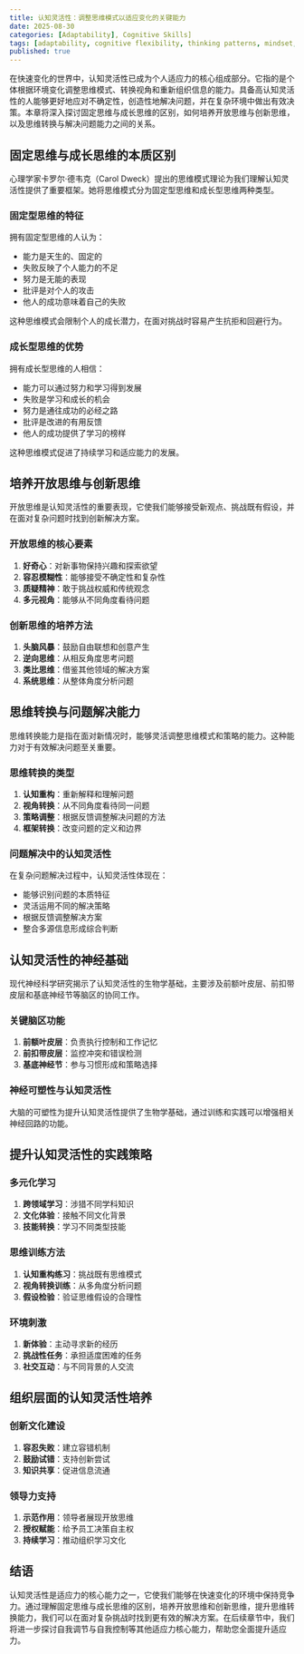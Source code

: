 ```yaml
---
title: 认知灵活性：调整思维模式以适应变化的关键能力
date: 2025-08-30
categories: [Adaptability], Cognitive Skills]
tags: [adaptability, cognitive flexibility, thinking patterns, mindset, problem solving]
published: true
---
```


在快速变化的世界中，认知灵活性已成为个人适应力的核心组成部分。它指的是个体根据环境变化调整思维模式、转换视角和重新组织信息的能力。具备高认知灵活性的人能够更好地应对不确定性，创造性地解决问题，并在复杂环境中做出有效决策。本章将深入探讨固定思维与成长思维的区别，如何培养开放思维与创新思维，以及思维转换与解决问题能力之间的关系。

## 固定思维与成长思维的本质区别

心理学家卡罗尔·德韦克（Carol Dweck）提出的思维模式理论为我们理解认知灵活性提供了重要框架。她将思维模式分为固定型思维和成长型思维两种类型。

### 固定型思维的特征
拥有固定型思维的人认为：
- 能力是天生的、固定的
- 失败反映了个人能力的不足
- 努力是无能的表现
- 批评是对个人的攻击
- 他人的成功意味着自己的失败

这种思维模式会限制个人的成长潜力，在面对挑战时容易产生抗拒和回避行为。

### 成长型思维的优势
拥有成长型思维的人相信：
- 能力可以通过努力和学习得到发展
- 失败是学习和成长的机会
- 努力是通往成功的必经之路
- 批评是改进的有用反馈
- 他人的成功提供了学习的榜样

这种思维模式促进了持续学习和适应能力的发展。

## 培养开放思维与创新思维

开放思维是认知灵活性的重要表现，它使我们能够接受新观点、挑战既有假设，并在面对复杂问题时找到创新解决方案。

### 开放思维的核心要素
1. **好奇心**：对新事物保持兴趣和探索欲望
2. **容忍模糊性**：能够接受不确定性和复杂性
3. **质疑精神**：敢于挑战权威和传统观念
4. **多元视角**：能够从不同角度看待问题

### 创新思维的培养方法
1. **头脑风暴**：鼓励自由联想和创意产生
2. **逆向思维**：从相反角度思考问题
3. **类比思维**：借鉴其他领域的解决方案
4. **系统思维**：从整体角度分析问题

## 思维转换与问题解决能力

思维转换能力是指在面对新情况时，能够灵活调整思维模式和策略的能力。这种能力对于有效解决问题至关重要。

### 思维转换的类型
1. **认知重构**：重新解释和理解问题
2. **视角转换**：从不同角度看待同一问题
3. **策略调整**：根据反馈调整解决问题的方法
4. **框架转换**：改变问题的定义和边界

### 问题解决中的认知灵活性
在复杂问题解决过程中，认知灵活性体现在：
- 能够识别问题的本质特征
- 灵活运用不同的解决策略
- 根据反馈调整解决方案
- 整合多源信息形成综合判断

## 认知灵活性的神经基础

现代神经科学研究揭示了认知灵活性的生物学基础，主要涉及前额叶皮层、前扣带皮层和基底神经节等脑区的协同工作。

### 关键脑区功能
1. **前额叶皮层**：负责执行控制和工作记忆
2. **前扣带皮层**：监控冲突和错误检测
3. **基底神经节**：参与习惯形成和策略选择

### 神经可塑性与认知灵活性
大脑的可塑性为提升认知灵活性提供了生物学基础，通过训练和实践可以增强相关神经回路的功能。

## 提升认知灵活性的实践策略

### 多元化学习
1. **跨领域学习**：涉猎不同学科知识
2. **文化体验**：接触不同文化背景
3. **技能转换**：学习不同类型技能

### 思维训练方法
1. **认知重构练习**：挑战既有思维模式
2. **视角转换训练**：从多角度分析问题
3. **假设检验**：验证思维假设的合理性

### 环境刺激
1. **新体验**：主动寻求新的经历
2. **挑战性任务**：承担适度困难的任务
3. **社交互动**：与不同背景的人交流

## 组织层面的认知灵活性培养

### 创新文化建设
1. **容忍失败**：建立容错机制
2. **鼓励试错**：支持创新尝试
3. **知识共享**：促进信息流通

### 领导力支持
1. **示范作用**：领导者展现开放思维
2. **授权赋能**：给予员工决策自主权
3. **持续学习**：推动组织学习文化

## 结语

认知灵活性是适应力的核心能力之一，它使我们能够在快速变化的环境中保持竞争力。通过理解固定思维与成长思维的区别，培养开放思维和创新思维，提升思维转换能力，我们可以在面对复杂挑战时找到更有效的解决方案。在后续章节中，我们将进一步探讨自我调节与自我控制等其他适应力核心能力，帮助您全面提升适应力。